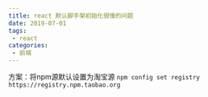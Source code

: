 ```yaml
---
title: react 默认脚手架初始化很慢的问题
date: 2019-07-01
tags:
 - react
categories: 
 - 前端
---
```

方案：将npm源默认设置为淘宝源
`npm config set registry https://registry.npm.taobao.org`